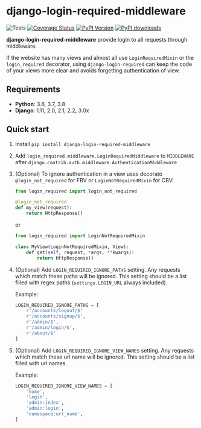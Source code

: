 django-login-required-middleware
==============

![Tests](https://github.com/CleitonDeLima/django-login-required-middleware/workflows/Tests/badge.svg?branch=master)
[![Coverage Status](https://coveralls.io/repos/github/CleitonDeLima/django-login-required-middleware/badge.svg)](https://coveralls.io/github/CleitonDeLima/django-login-required-middleware?branch=master)
[![PyPI Version](https://img.shields.io/pypi/v/django-login-required-middleware.svg)](https://pypi.org/project/django-login-required-middleware/)
[![PyPI downloads](https://img.shields.io/pypi/dm/django-login-required-middleware.svg)](https://img.shields.io/pypi/dm/django-login-required-middleware.svg)


**django-login-required-middleware** provide login to all requests through middleware.

If the website has many views and almost all use
`LoginRequiredMixin` or the `login_required` decorator, using `django-login-required`
can keep the code of your views more clear and avoids forgetting authentication of view.

Requirements
------------

* **Python**: 3.6, 3.7, 3.8
* **Django**: 1.11, 2.0, 2.1, 2.2, 3.0x

Quick start
-----------

1. Install `pip install django-login-required-middleware`
2. Add `login_required.middleware.LoginRequiredMiddleware` to `MIDDLEWARE` after 
`django.contrib.auth.middleware.AuthenticationMiddleware`
3. (Optional) To ignore authentication in a view uses decorato `@login_not_required` for FBV or `LoginNotRequiredMixin` for CBV:

    ```python
    from login_required import login_not_required

    @login_not_required
    def my_view(request):
        return HttpResponse()
    ```

    or

    ```python
    from login_required import LoginNotRequiredMixin

    class MyView(LoginNotRequiredMixin, View):
        def get(self, request, *args, **kwargs):
            return HttpResponse()
    ```

4. (Optional) Add `LOGIN_REQUIRED_IGNORE_PATHS` setting.
Any requests which match these paths will be ignored. This setting should be a list filled with 
regex paths (`settings.LOGIN_URL` always included).    

    Example:

    ```python
    LOGIN_REQUIRED_IGNORE_PATHS = [
        r'/accounts/logout/$'
        r'/accounts/signup/$',
        r'/admin/$',
        r'/admin/login/$',
        r'/about/$'
    ]
    ```

5. (Optional) Add `LOGIN_REQUIRED_IGNORE_VIEW_NAMES` setting.
Any requests which match these url name will be ignored. This setting should be a list filled with 
url names.

    Example:

    ```python
    LOGIN_REQUIRED_IGNORE_VIEW_NAMES = [
        'home',
        'login',
        'admin:index',
        'admin:login',
        'namespace:url_name',
    ]
    ```
